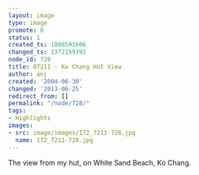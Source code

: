 ```yaml
---
layout: image
type: image
promote: 0
status: 1
created_ts: 1088591606
changed_ts: 1372159391
node_id: 728
title: 07211 - Ko Chang Hut View
author: anj
created: '2004-06-30'
changed: '2013-06-25'
redirect_from: []
permalink: "/node/728/"
tags:
- Highlights
images:
- src: image/images/172_7211-728.jpg
  name: 172_7211-728.jpg
---
```

The view from my hut, on White Sand Beach, Ko Chang.
